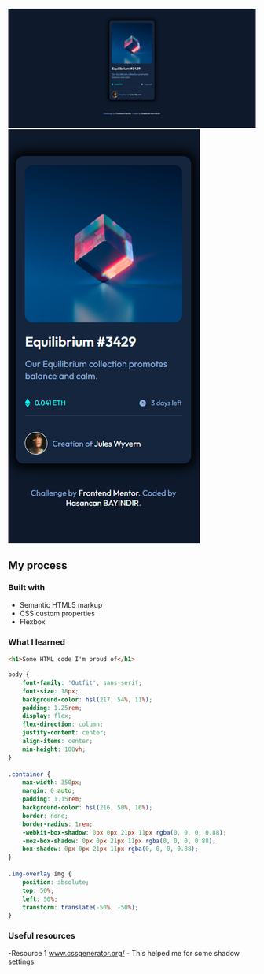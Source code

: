 ![Design preview for the NFT preview card component coding challenge](./design/desktop-design.jpg)
![Design preview for the NFT preview card component coding challenge](./design/mobile-design.jpg)


## My process

### Built with

- Semantic HTML5 markup
- CSS custom properties
- Flexbox

### What I learned


```html
<h1>Some HTML code I'm proud of</h1>
```

```css
body {
    font-family: 'Outfit', sans-serif;
    font-size: 18px;
    background-color: hsl(217, 54%, 11%);
    padding: 1.25rem;
    display: flex;
    flex-direction: column;
    justify-content: center;
    align-items: center;
    min-height: 100vh;
}

.container {
    max-width: 350px;
    margin: 0 auto;
    padding: 1.15rem;
    background-color: hsl(216, 50%, 16%);
    border: none;
    border-radius: 1rem;
    -webkit-box-shadow: 0px 0px 21px 11px rgba(0, 0, 0, 0.88);
    -moz-box-shadow: 0px 0px 21px 11px rgba(0, 0, 0, 0.88);
    box-shadow: 0px 0px 21px 11px rgba(0, 0, 0, 0.88);
}

.img-overlay img {
    position: absolute;
    top: 50%;
    left: 50%;
    transform: translate(-50%, -50%);
}
```

### Useful resources

-Resource 1 www.cssgenerator.org/ - This helped me for some shadow settings.
